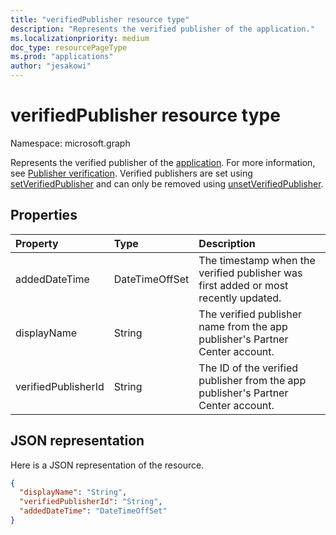 ```yaml
---
title: "verifiedPublisher resource type"
description: "Represents the verified publisher of the application."
ms.localizationpriority: medium
doc_type: resourcePageType
ms.prod: "applications"
author: "jesakowi"
---
```


# verifiedPublisher resource type

Namespace: microsoft.graph

Represents the verified publisher of the [application](application.md). For more information, see [Publisher verification](/azure/active-directory/develop/publisher-verification-overview). Verified publishers are set using [setVerifiedPublisher](../api/application-setverifiedpublisher.md) and can only be removed using [unsetVerifiedPublisher](../api/application-unsetverifiedpublisher.md).

## Properties

| Property | Type | Description |
|:---------------|:--------|:----------|
|addedDateTime|DateTimeOffSet| The timestamp when the verified publisher was first added or most recently updated. |
|displayName|String|The verified publisher name from the app publisher's Partner Center account.|
|verifiedPublisherId|String| The ID of the verified publisher from the app publisher's Partner Center account. |


## JSON representation
Here is a JSON representation of the resource.

<!-- {
  "blockType": "resource",
  "optionalProperties": [

  ],
  "@odata.type": "microsoft.graph.verifiedPublisher"
}-->

```json
{
  "displayName": "String",
  "verifiedPublisherId": "String",
  "addedDateTime": "DateTimeOffSet"
}
```


<!-- uuid: 7a355221-34dd-4579-9bdd-4c3e1909e1bb
2020-09-09 20:45:56 UTC -->
<!--
{
  "type": "#page.annotation",
  "description": "verifiedPublisher resource",
  "keywords": "",
  "section": "documentation",
  "tocPath": "",
  "suppressions": []
}
-->

